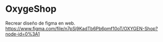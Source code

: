 # OxygeShop
Recrear diseño de figma en web. 
https://www.figma.com/file/n7pSj9KadTb6Pb6pmf10oT/OXYGEN-Shop?node-id=0%3A1
